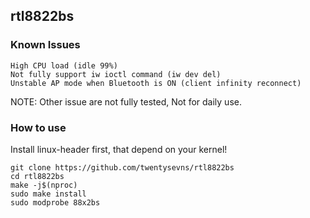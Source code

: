 
## rtl8822bs


### Known Issues

```
High CPU load (idle 99%)
Not fully support iw ioctl command (iw dev del)
Unstable AP mode when Bluetooth is ON (client infinity reconnect)
```

NOTE: Other issue are not fully tested, Not for daily use.

### How to use

Install linux-header first, that depend on your kernel!

```
git clone https://github.com/twentysevns/rtl8822bs
cd rtl8822bs
make -j$(nproc)
sudo make install
sudo modprobe 88x2bs
```

